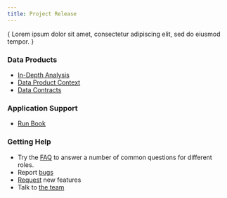 ```yaml
---
title: Project Release
---
```

<!---
The Project Management Documentation provides a set of templates to be used to document a project through the entire project lifecycle.
--->

{ Lorem ipsum dolor sit amet, consectetur adipiscing elit, sed do eiusmod tempor. }  

### Data Products
- [In-Depth Analysis](../../../../analysis/index.md)
- [Data Product Context](../templates/DPC-NNN_data-product-context.md)
- [Data Contracts](../templates/DC-NNN_data_contract.md)

### Application Support
- [Run Book](../templates/RB-NNN_run_book.md)

### Getting Help
- Try the [FAQ](../../../../documentation/FAQ.md) to answer a number of common questions for different roles.
- Report [bugs]()
- [Request]() new features
- Talk to [the team](../2_Delivery/AUTHORS.md)